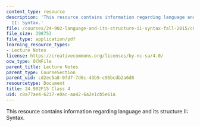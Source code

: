 ```yaml
---
content_type: resource
description: 'This resource contains information regarding language and its structure
  II: Syntax.'
file: /courses/24-902-language-and-its-structure-ii-syntax-fall-2015/c8a77ae46237e0acaa426a2e1cb5e61a_MIT24_902F15_Class4.pdf
file_size: 398753
file_type: application/pdf
learning_resource_types:
- Lecture Notes
license: https://creativecommons.org/licenses/by-nc-sa/4.0/
ocw_type: OCWFile
parent_title: Lecture Notes
parent_type: CourseSection
parent_uid: cd2ec5a8-0fd7-7d6c-43b9-c95bcdb2a6d8
resourcetype: Document
title: 24.902F15 Class 4
uid: c8a77ae4-6237-e0ac-aa42-6a2e1cb5e61a
---
```

This resource contains information regarding language and its structure II: Syntax.